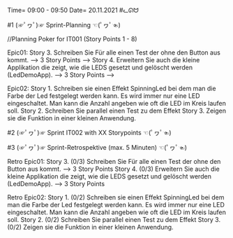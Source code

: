Time= 09:00 - 09:50
Date= 20.11.2021
#ᓚᘏᗢ


#1 (☞ﾟヮﾟ)☞ Sprint-Planning ☜(ﾟヮﾟ☜)

//Planning Poker for IT001 (Story Points 1 - 8)

Epic01:
    Story 3. Schreiben Sie Für alle einen Test der ohne den Button aus kommt. --> 3 Story Points -->
    Story 4. Erweitern Sie auch die kleine Applikation die zeigt, wie die LEDS gesetzt und gelöscht werden (LedDemoApp). --> 3 Story Points --> 

Epic02:
    Story 1. Schreiben sie einen Effekt SpinningLed bei dem man die Farbe der Led festgelegt werden kann. 
        Es wird immer nur eine LED eingeschaltet. 
        Man kann die Anzahl angeben wie oft die LED im Kreis laufen soll.
    Story 2. Schreiben Sie parallel einen Test zu dem Effekt
    Story 3. Zeigen sie die Funktion in einer kleinen Anwendung.

#2 (☞ﾟヮﾟ)☞ Sprint IT002 with XX Storypoints ☜(ﾟヮﾟ☜)


#3 (☞ﾟヮﾟ)☞ Sprint-Retrospektive (max. 5 Minuten)  ☜(ﾟヮﾟ☜)

Retro Epic01:
    Story 3. (0/3) Schreiben Sie Für alle einen Test der ohne den Button aus kommt. --> 3 Story Points
    Story 4. (0/3) Erweitern Sie auch die kleine Applikation die zeigt, wie die LEDS gesetzt und gelöscht werden (LedDemoApp). --> 3 Story Points

Retro Epic02:
    Story 1. (0/2) Schreiben sie einen Effekt SpinningLed bei dem man die Farbe der Led festgelegt werden kann.
        Es wird immer nur eine LED eingeschaltet.
        Man kann die Anzahl angeben wie oft die LED im Kreis laufen soll.
    Story 2. (0/2) Schreiben Sie parallel einen Test zu dem Effekt
    Story 3. (0/2) Zeigen sie die Funktion in einer kleinen Anwendung.
